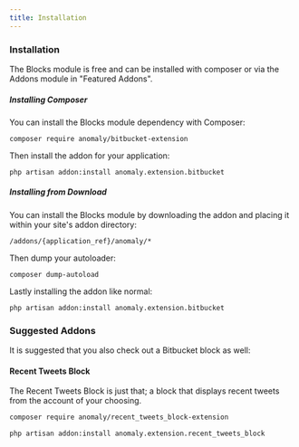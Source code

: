```yaml
---
title: Installation 
---
```


### Installation

The Blocks module is free and can be installed with composer or via the Addons module in "Featured Addons".

##### Installing Composer

You can install the Blocks module dependency with Composer:

    composer require anomaly/bitbucket-extension

Then install the addon for your application:

    php artisan addon:install anomaly.extension.bitbucket

##### Installing from Download

You can install the Blocks module by downloading the addon and placing it within your site's addon directory:

    /addons/{application_ref}/anomaly/*

Then dump your autoloader:

    composer dump-autoload

Lastly installing the addon like normal:

    php artisan addon:install anomaly.extension.bitbucket

### Suggested Addons

It is suggested that you also check out a Bitbucket block as well:

#### Recent Tweets Block

The Recent Tweets Block is just that; a block that displays recent tweets from the account of your choosing.

```bash
composer require anomaly/recent_tweets_block-extension

php artisan addon:install anomaly.extension.recent_tweets_block
```
